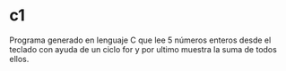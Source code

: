 # c1
Programa generado en lenguaje C que lee 5 números enteros desde el teclado con ayuda de un ciclo for y por ultimo muestra la suma  de todos ellos.
